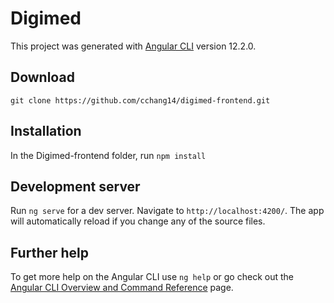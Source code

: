 # Digimed

This project was generated with [Angular CLI](https://github.com/angular/angular-cli) version 12.2.0.

## Download
`git clone https://github.com/cchang14/digimed-frontend.git`

## Installation
In the Digimed-frontend folder, run `npm install`

## Development server

Run `ng serve` for a dev server. Navigate to `http://localhost:4200/`. The app will automatically reload if you change any of the source files.

## Further help

To get more help on the Angular CLI use `ng help` or go check out the [Angular CLI Overview and Command Reference](https://angular.io/cli) page.
